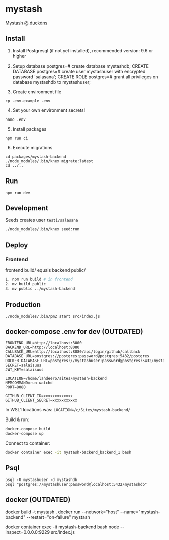 mystash
============

[Mystash @ duckdns](https://mystash.duckdns.org/)

## Install

1. Install Postgresql (if not yet installed), recommended version: 9.6 or higher

2. Setup database
postgres=# create database mystashdb;
CREATE DATABASE
postgres=# create user mystashuser with encrypted password 'salasana';
CREATE ROLE
postgres=# grant all privileges on database mystashdb to mystashuser;

3. Create environment file
```
cp .env.example .env
```

4. Set your own environment secrets!
```
nano .env
```

5. Install packages
```
npm run ci
```

6. Execute migrations
```
cd packages/mystash-backend
./node_modules/.bin/knex migrate:latest
cd ../..
```

## Run

```
npm run dev
```

## Development

Seeds creates user
``
testi/salasana
``
```
./node_modules/.bin/knex seed:run
```

## Deploy

### Frontend

frontend build/ equals backend public/

```bash
1. npm run build # in frontend
2. mv build public
3. mv public ../mystash-backend
```

## Production

```
./node_modules/.bin/pm2 start src/index.js
```

## docker-compose .env for dev (OUTDATED)
```
FRONTEND_URL=http://localhost:3000
BACKEND_URL=http://localhost:8080
CALLBACK_URL=http://localhost:8080/api/login/github/callback
DATABASE_URL=postgres://postgres:password@postgres:5432/postgres
DOCKER_DATABASE_URL=postgres://mystashuser:password@postgres:5432/mystashdb
SECRET=salaisuus
JWT_KEY=salaisuus

LOCATION=/home/lahdeero/sites/mystash-backend
NPMCOMMAND=run watchd
PORT=8080

GITHUB_CLIENT_ID=xxxxxxxxxxxxx
GITHUB_CLIENT_SECRET=xxxxxxxxxxx
```

In WSL1 locations was:
```LOCATION=/c/Sites/mystash-backend/```

Build & run:
```bash
docker-compose build
docker-compose up
```

Connect to container:
```bash
docker container exec -it mystash-backend_backend_1 bash
```

## Psql

```
psql -U mystashuser -d mystashdb
psql "postgres://mystashuser:password@localhost:5432/mystashdb"
```

## docker (OUTDATED)

docker build -t mystash .
docker run --network="host" --name="mystash-backend" --restart="on-failure" mystash

docker container exec -it mystash-backend bash
node --inspect=0.0.0.0:9229 src/index.js
